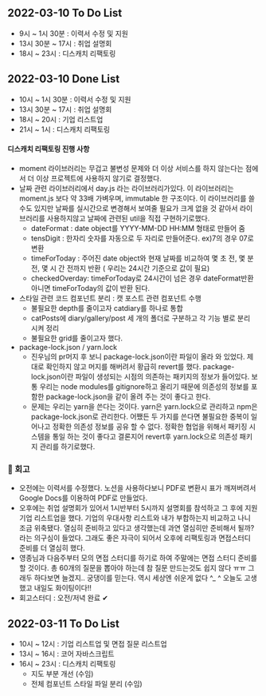 ## 2022-03-10 To Do List

- 9시 ~ 1시 30분 : 이력서 수정 및 지원
- 13시 30분 ~ 17시 : 취업 설명회
- 18시 ~ 23시 : 디스캐치 리팩토링

## 2022-03-10 Done List

- 10시 ~ 1시 30분 : 이력서 수정 및 지원
- 13시 30분 ~ 17시 : 취업 설명회
- 18시 ~ 20시 : 기업 리스트업
- 21시 ~ 1시 : 디스캐치 리팩토링

#### 디스캐치 리팩토링 진행 사항

- moment 라이브러리는 무겁고 불변성 문제와 더 이상 서비스를 하지 않는다는 점에서 더 이상 프로젝트에 사용하지 않기로 결정했다.
- 날짜 관련 라이브러리에서 day.js 라는 라이브러리가있다. 이 라이브러리는 moment.js 보다 약 33배 가벼우며, immutable 한 구조이다. 이 라이브러리를 쓸 수도 있지만 날짜를 실시간으로 변경해서 보여줄 필요가 크게 없을 것 같아서 라이브러리를 사용하지않고 날짜에 관련된 util을 직접 구현하기로했다.
  - dateFormat : date object를 YYYY-MM-DD HH:MM 형태로 만들어 줌
  - tensDigit : 한자리 숫자를 자동으로 두 자리로 만들어준다.
    ex)7의 경우 07로 변환
  - timeForToday : 주어진 date object와 현재 날짜를 비교하여 몇 초 전, 몇 분 전, 몇 시 간 전까지 반환 ( 우리는 24시간 기준으로 값이 필요)
  - checkedOverday: timeForToday로 24시간이 넘은 경우 dateFormat반환 아니면 timeForToday의 값이 반환 된다.
- 스타일 관련 코드 컴포넌트 분리 : 캣 포스트 관련 컴포넌트 수행
  - 불필요한 depth를 줄이고자 catdiary를 하나로 통합
  - catPosts에 diary/gallery/post 세 개의 폴더로 구분하고 각 기능 별로 분리 시켜 정리
  - 불필요한 grid를 줄이고자 했다.
- package-lock.json / yarn.lock
  - 진우님의 pr머지 후 보니 package-lock.json이란 파일이 올라 와 있었다. 제대로 확인하지 않고 머지를 해버려서 황급히 revert를 했다. package-lock.json이란 파일이 생성되는 시점의 의존하는 패키지의 정보가 들어있다. 보통 우리는 node modules를 gitignore하고 올리기 때문에 의존성의 정보를 포함한 package-lock.json을 같이 올려 주는 것이 좋다고 한다.
  - 문제는 우리는 yarn을 쓴다는 것이다. yarn은 yarn.lock으로 관리하고 npm은 package-lock.json로 관리한다. 어쨌든 두 가지를 쓴다면 불필요한 중복이 일어나고 정확한 의존성 정보를 공유 할 수 없다. 정확한 협업을 위해서 패키징 시스템을 통일 하는 것이 좋다고 결론지어 revert후 yarn.lock으로 의존성 패키지 관리를 하기로했다.

### 🌱 회고

- 오전에는 이력서를 수정했다. 노션을 사용하다보니 PDF로 변환시 표가 깨져버려서 Google Docs를 이용하여 PDF로 만들었다.
- 오후에는 취업 설명회가 있어서 1시반부터 5시까지 설명회를 참석하고 그 후에 지원 기업 리스트업을 했다. 기업의 우대사항 리스트와 내가 부합하는지 비교하고 나니 조금 위축됐다. 열심히 준비하고 있다고 생각했는데 과연 열심히만 준비해서 될까? 라는 의구심이 들었다. 그래도 좋은 자극이 되어서 오후에 리팩토링과 면접스터디 준비를 더 열심히 했다.
- 영종님과 다음주부터 모의 면접 스터디를 하기로 하여 주말에는 면접 스터디 준비를 할 것이다. 총 60개의 질문을 뽑아야 하는데 참 질문 만드는것도 쉽지 않다 ㅠㅠ 그래두 하다보면 늘겠지.. 궁댕이를 믿는다. 역시 세상엔 쉬운게 없다 ^\_ ^ 오늘도 고생했고 내일도 화이팅이다!!
- 회고스터디 : 오전/저녁 완료 ✔

## 2022-03-11 To Do List

- 10시 ~ 12시 : 기업 리스트업 및 면접 질문 리스트업
- 13시 ~ 16시 : 코어 자바스크립트
- 16시 ~ 23시 : 디스캐치 리팩토링
  - 지도 부분 개선 (수임)
  - 전체 컴포넌트 스타일 파일 분리 (수임)
